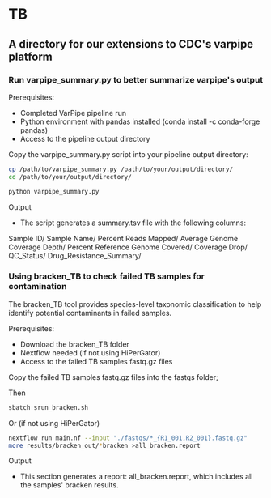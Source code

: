# TB
## A directory for our extensions to CDC's varpipe platform 

### Run varpipe_summary.py to better summarize varpipe's output

Prerequisites:
- Completed VarPipe pipeline run
- Python environment with pandas installed (conda install -c conda-forge pandas)
- Access to the pipeline output directory

Copy the varpipe_summary.py script into your pipeline output directory:
```bash
cp /path/to/varpipe_summary.py /path/to/your/output/directory/
cd /path/to/your/output/directory/
```

```bash
python varpipe_summary.py
```
Output
- The script generates a summary.tsv file with the following columns:

Sample ID/
Sample Name/
Percent Reads Mapped/
Average Genome Coverage Depth/
Percent Reference Genome Covered/
Coverage Drop/
QC_Status/
Drug_Resistance_Summary/

### Using bracken_TB to check failed TB samples for contamination
The bracken_TB tool provides species-level taxonomic classification to help identify potential contaminants in failed samples.

Prerequisites:
- Download the bracken_TB folder
- Nextflow needed (if not using HiPerGator)
- Access to the failed TB samples fastq.gz files

Copy the failed TB samples fastq.gz files into the fastqs folder;

Then 
```bash
sbatch srun_bracken.sh
```
Or (if not using HiPerGator)

```bash
nextflow run main.nf --input "./fastqs/*_{R1_001,R2_001}.fastq.gz"
more results/bracken_out/*bracken >all_bracken.report
```
Output
- This section generates a report: all_bracken.report, which includes all the samples' bracken results.

